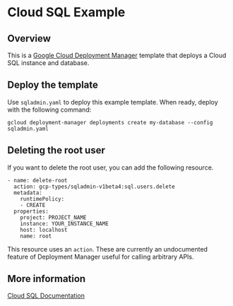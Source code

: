 # Cloud SQL Example

## Overview

This is a [Google Cloud Deployment
Manager](https://cloud.google.com/deployment-manager/overview) template that
deploys a Cloud SQL instance and database.

## Deploy the template

Use `sqladmin.yaml` to deploy this example template. When ready, deploy
with the following command:

    gcloud deployment-manager deployments create my-database --config sqladmin.yaml

## Deleting the root user

If you want to delete the root user, you can add the following resource.

    - name: delete-root
      action: gcp-types/sqladmin-v1beta4:sql.users.delete
      metadata:
        runtimePolicy:
        - CREATE
      properties:
        project: PROJECT_NAME
        instance: YOUR_INSTANCE_NAME
        host: localhost
        name: root

This resource uses an `action`. These are currently an undocumented feature of
Deployment Manager useful for calling arbitrary APIs.

## More information

[Cloud SQL Documentation](https://cloud.google.com/sql/docs/)
